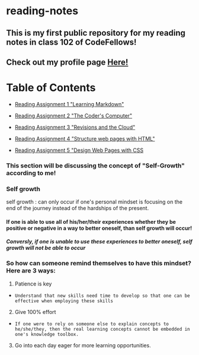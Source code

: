 # reading-notes
## This is my first public repository for my reading notes in class 102 of CodeFellows!
## Check out my profile page [Here!](https://github.com/alexvogt18)
# **Table of Contents**
- [Reading Assignment 1 "Learning Markdown"](rassign1.md)

- [Reading Assignment 2 "The Coder's Computer"](rassign2.md)

- [Reading Assignment 3 "Revisions and the Cloud"](rassign3.md)

- [Reading Assignment 4 "Structure web pages with HTML"](rassign4.md)

- [Reading Assignment 5 "Design Web Pages with CSS](rassign5.md)

### **This section will be discussing the concept of "Self-Growth" according to me!**
### Self growth
self growth
: can only occur if one's personal mindset is focusing on the end of the journey instead of the hardships of the present.
#### If one is able to use all of his/her/their experiences whether they be positive or negative in a way to better oneself, than self growth will occur!
#### *Conversly, if one is unable to use these experiences to better oneself, self growth will not be able to occur*
### So how can someone remind themselves to have this mindset? **Here are 3 ways:**
1. Patience is key
-     Understand that new skills need time to develop so that one can be effective when employing these skills
2. Give 100% effort
-     If one were to rely on someone else to explain concepts to he/she/they, then the real learning concepts cannot be embedded in one's knowledge toolbox.
3. Go into each day eager for more learning opportunities.
